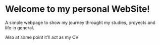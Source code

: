 # Welcome to my personal WebSite!
A simple webpage to show my journey throught my studies, proyects and life in general.

Also at some point it'll act as my CV

